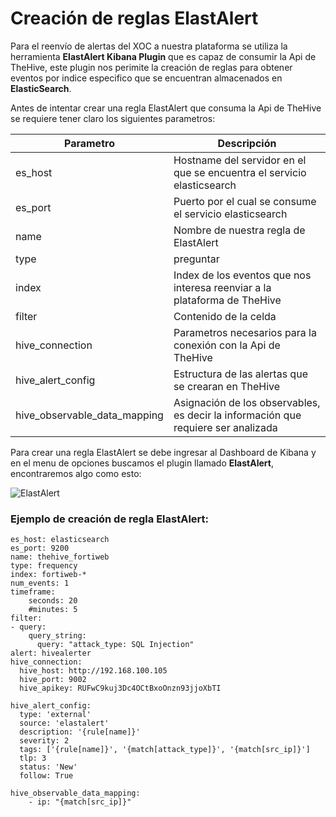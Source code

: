 # Creación de reglas ElastAlert
Para el reenvío de alertas del XOC a nuestra plataforma se utiliza la herramienta **ElastAlert Kibana Plugin** que es capaz de consumir la Api de TheHive, este plugin nos perimite la creación de reglas para obtener eventos por indice especifico que se encuentran almacenados en **ElasticSearch**.

Antes de intentar crear una regla ElastAlert que consuma la Api de TheHive se requiere tener claro los siguientes parametros:

| Parametro | Descripción |
| ------------- | ------------- |
| es_host  | Hostname del servidor en el que se encuentra el servicio elasticsearch  |
| es_port  | Puerto por el cual se consume el servicio elasticsearch  | 
| name  | Nombre de nuestra regla de ElastAlert  |
| type  | preguntar | 
| index  | Index de los eventos que nos interesa reenviar a la plataforma de TheHive  |
| filter  | Contenido de la celda  | 
| hive_connection  | Parametros necesarios para la conexión con la Api de TheHive |
| hive_alert_config  | Estructura de las alertas que se crearan en TheHive  | 
| hive_observable_data_mapping  | Asignación de los observables, es decir la información que requiere ser analizada  | 

Para crear una regla ElastAlert se debe ingresar al Dashboard de Kibana y en el menu de opciones buscamos el plugin llamado **ElastAlert**, encontraremos algo como esto:

![ElastAlert](https://user-images.githubusercontent.com/79227109/108474622-9e66e300-725d-11eb-88d7-7aad32227ce8.PNG)

### Ejemplo de creación de regla ElastAlert:


```
es_host: elasticsearch
es_port: 9200
name: thehive_fortiweb
type: frequency
index: fortiweb-*
num_events: 1
timeframe:
    seconds: 20
    #minutes: 5
filter:
- query:
    query_string:
      query: "attack_type: SQL Injection"
alert: hivealerter
hive_connection:
  hive_host: http://192.168.100.105
  hive_port: 9002
  hive_apikey: RUFwC9kuj3Dc4OCtBxoOnzn93jjoXbTI

hive_alert_config:
  type: 'external'
  source: 'elastalert'
  description: '{rule[name]}'
  severity: 2
  tags: ['{rule[name]}', '{match[attack_type]}', '{match[src_ip]}']
  tlp: 3
  status: 'New'
  follow: True

hive_observable_data_mapping:
    - ip: "{match[src_ip]}"
```
